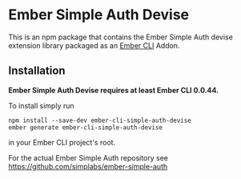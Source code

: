 #  Ember Simple Auth Devise

This is an npm package that contains the Ember Simple Auth devise extension
library packaged as an [Ember CLI](https://github.com/stefanpenner/ember-cli)
Addon.

## Installation

**Ember Simple Auth Devise requires at least Ember CLI 0.0.44.**

To install simply run

```
npm install --save-dev ember-cli-simple-auth-devise
ember generate ember-cli-simple-auth-devise
```

in your Ember CLI project's root.

For the actual Ember Simple Auth repository see
https://github.com/simplabs/ember-simple-auth
